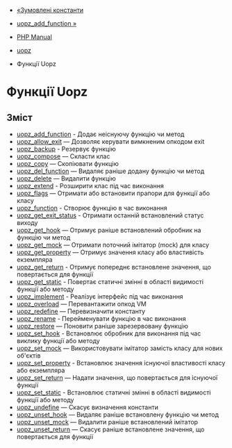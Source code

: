 - [«Зумовлені константи](uopz.constants.md)
- [uopz_add_function »](function.uopz-add-function.md)

- [PHP Manual](index.md)
- [uopz](book.uopz.md)
- Функції Uopz

# Функції Uopz

## Зміст

- [uopz_add_function](function.uopz-add-function.md) - Додає
неіснуючу функцію чи метод
- [uopz_allow_exit](function.uopz-allow-exit.md) — Дозволяє
керувати вимкненим опкодом exit
- [uopz_backup](function.uopz-backup.md) - Резервує функцію
- [uopz_compose](function.uopz-compose.md) — Скласти клас
- [uopz_copy](function.uopz-copy.md) — Скопіювати функцію
- [uopz_del_function](function.uopz-del-function.md) — Видаляє раніше
додану функцію чи метод
- [uopz_delete](function.uopz-delete.md) — Видалити функцію
- [uopz_extend](function.uopz-extend.md) - Розширити клас під час
виконання
- [uopz_flags](function.uopz-flags.md) — Отримати або встановити
прапори для функції або класу
- [uopz_function](function.uopz-function.md) - Створює функцію в
час виконання
- [uopz_get_exit_status](function.uopz-get-exit-status.md) -
Отримати останній встановлений статус виходу
- [uopz_get_hook](function.uopz-get-hook.md) — Отримує раніше
встановлений обробник на функцію чи метод
- [uopz_get_mock](function.uopz-get-mock.md) — Отримати поточний
імітатор (mock) для класу
- [uopz_get_property](function.uopz-get-property.md) — Отримує
значення класу або властивість екземпляра
- [uopz_get_return](function.uopz-get-return.md) - Отримує
попереднє встановлене значення, що повертається для функції
- [uopz_get_static](function.uopz-get-static.md) - Повертає
статичні змінні в області видимості функції або методу
- [uopz_implement](function.uopz-implement.md) - Реалізує інтерфейс
під час виконання
- [uopz_overload](function.uopz-overload.md) — Перевантажити опкод VM
- [uopz_redefine](function.uopz-redefine.md) — Перевизначити
константу
- [uopz_rename](function.uopz-rename.md) - Перейменувати функцію в
час виконання
- [uopz_restore](function.uopz-restore.md) — Поновити раніше
зарезервовану функцію
- [uopz_set_hook](function.uopz-set-hook.md) - Встановлює
обробник для виконання під час виклику функції або методу
- [uopz_set_mock](function.uopz-set-mock.md) — Використовувати імітатор
замість класу для нових об'єктів
- [uopz_set_property](function.uopz-set-property.md) - Встановлює
значення існуючої властивості класу або екземпляра
- [uopz_set_return](function.uopz-set-return.md) — Надати
значення, що повертається для існуючої функції
- [uopz_set_static](function.uopz-set-static.md) - Встановлює
статичні змінні в області видимості функції або методу
- [uopz_undefine](function.uopz-undefine.md) — Скасує визначення
константи
- [uopz_unset_hook](function.uopz-unset-hook.md) — Видаляє раніше
встановлену функцію чи метод
- [uopz_unset_mock](function.uopz-unset-mock.md) — Видалити раніше
встановлений імітатор
- [uopz_unset_return](function.uopz-unset-return.md) — Скасує
раніше встановлене значення, що повертається для функції
